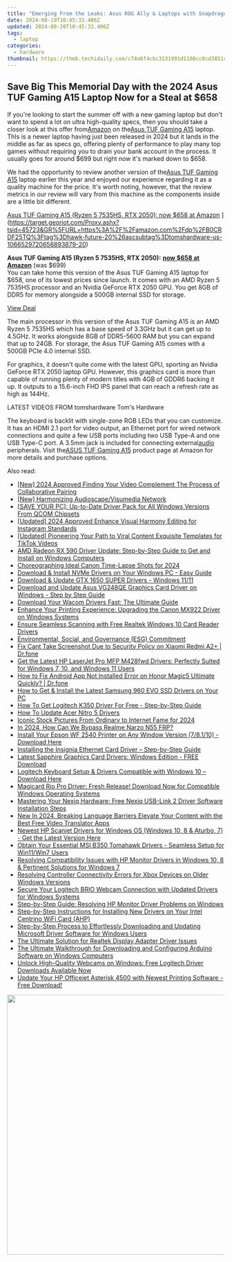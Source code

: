 ```yaml
---
title: "Emerging From the Leaks: Asus ROG Ally & Laptops with Snapdragon Tech at Computex 202 Cu, No GPU Updates Included"
date: 2024-08-19T10:45:33.406Z
updated: 2024-08-20T10:45:33.406Z
tags:
  - laptop
categories:
  - hardware
thumbnail: https://thmb.techidaily.com/c74a6f4cbc3131991d1108cc0cd3851c9f4624d9f7132bc54e3318b3d6ad9b70.jpg
---
```


## Save Big This Memorial Day with the 2024 Asus TUF Gaming A15 Laptop Now for a Steal at $658

If you're looking to start the summer off with a new gaming laptop but don't want to spend a lot on ultra high-quality specs, then you should take a closer look at this offer from[Amazon](https://tools.techidaily.com) on the[Asus TUF Gaming A15](https://target.georiot.com/Proxy.ashx?tsid=45723&GR%5FURL=https%3A%2F%2Famazon.com%2Fdp%2FB0CRDF25TQ%3Ftag%3Dhawk-future-20%26ascsubtag%3Dtomshardware-us-5826007829172242197-20) laptop. ThIs is a newer laptop having just been released in 2024 but it lands in the middle as far as specs go, offering plenty of performance to play many top games without requiring you to drain your bank account in the process. It usually goes for around $699 but right now it's marked down to $658.

 We had the opportunity to review another version of the[Asus TUF Gaming A15](https://tools.techidaily.com) laptop earlier this year and enjoyed our experience regarding it as a quality machine for the price. It's worth noting, however, that the review metrics in our review will vary from this machine as the components inside are a little bit different.

[Asus TUF Gaming A15 (Ryzen 5 7535HS, RTX 2050): now $658 at Amazon](https://cdn.mos.cms.futurecdn.net/GqVHS5aburvvAKugu9Bk9g-200-100.jpg "Asus TUF Gaming A15 (Ryzen 5 7535HS, RTX 2050): now $658 at Amazon") ](https://target.georiot.com/Proxy.ashx?tsid=45723&GR%5FURL=https%3A%2F%2Famazon.com%2Fdp%2FB0CRDF25TQ%3Ftag%3Dhawk-future-20%26ascsubtag%3Dtomshardware-us-1066529720656893879-20)

**Asus TUF Gaming A15 (Ryzen 5 7535HS, RTX 2050):** [**now $658 at Amazon**](https://target.georiot.com/Proxy.ashx?tsid=45723&GR%5FURL=https%3A%2F%2Famazon.com%2Fdp%2FB0CRDF25TQ%3Ftag%3Dhawk-future-20%26ascsubtag%3Dtomshardware-us-1189539312687604936-20) (was $699)  
 You can take home this version of the Asus TUF Gaming A15 laptop for $658, one of its lowest prices since launch. It comes with an AMD Ryzen 5 7535HS processor and an Nvidia GeForce RTX 2050 GPU. You get 8GB of DDR5 for memory alongside a 500GB internal SSD for storage.

[View Deal](https://target.georiot.com/Proxy.ashx?tsid=45723&GR%5FURL=https%3A%2F%2Famazon.com%2Fdp%2FB0CRDF25TQ%3Ftag%3Dhawk-future-20%26ascsubtag%3Dtomshardware-us-1066529720656893879-20)

 The main processor in this version of the Asus TUF Gaming A15 is an AMD Ryzen 5 7535HS which has a base speed of 3.3GHz but it can get up to 4.5GHz. It works alongside 8GB of DDR5-5600 RAM but you can expand that up to 24GB. For storage, the Asus TUF Gaming A15 comes with a 500GB PCIe 4.0 internal SSD.

 For graphics, it doesn't quite come with the latest GPU, sporting an Nvidia GeForce RTX 2050 laptop GPU. However, this graphics card is more than capable of running plenty of modern titles with 4GB of GDDR6 backing it up. It outputs to a 15.6-inch FHD IPS panel that can reach a refresh rate as high as 144Hz.

 LATEST VIDEOS FROM tomshardware Tom's Hardware

 The keyboard is backlit with single-zone RGB LEDs that you can customize. It has an HDMI 2.1 port for video output, an Ethernet port for wired network connections and quite a few USB ports including two USB Type-A and one USB Type-C port. A 3.5mm jack is included for connecting external[audio](https://tools.techidaily.com) peripherals. Visit the[ASUS TUF Gaming A15](https://target.georiot.com/Proxy.ashx?tsid=45723&GR%5FURL=https%3A%2F%2Famazon.com%2Fdp%2FB0CRDF25TQ%3Ftag%3Dhawk-future-20%26ascsubtag%3Dtomshardware-us-1307152753779030506-20) product page at Amazon for more details and purchase options.

<ins class="adsbygoogle"
     style="display:block"
     data-ad-format="autorelaxed"
     data-ad-client="ca-pub-7571918770474297"
     data-ad-slot="1223367746"></ins>



<ins class="adsbygoogle"
     style="display:block"
     data-ad-client="ca-pub-7571918770474297"
     data-ad-slot="8358498916"
     data-ad-format="auto"
     data-full-width-responsive="true"></ins>

<span class="atpl-alsoreadstyle">Also read:</span>
<div><ul>
<li><a href="https://youtube-sure.techidaily.com/024-approved-finding-your-video-complement-the-process-of-collaborative-pairing/"><u>[New] 2024 Approved  Finding Your Video Complement  The Process of Collaborative Pairing</u></a></li>
<li><a href="https://some-knowledge.techidaily.com/new-harmonizing-audioscapevisumedia-network/"><u>[New] Harmonizing Audioscape/Visumedia Network</u></a></li>
<li><a href="https://hardware-help.techidaily.com/save-your-pc-up-to-date-driver-pack-for-all-windows-versions-from-qcom-chipsets/"><u>[SAVE YOUR PC]: Up-to-Date Driver Pack for All Windows Versions From QCOM Chipsets</u></a></li>
<li><a href="https://instagram-clips.techidaily.com/updated-2024-approved-enhance-visual-harmony-editing-for-instagram-standards/"><u>[Updated] 2024 Approved  Enhance Visual Harmony  Editing for Instagram Standards</u></a></li>
<li><a href="https://tiktok-clips.techidaily.com/updated-pioneering-your-path-to-viral-content-exquisite-templates-for-tiktok-videos/"><u>[Updated] Pioneering Your Path to Viral Content  Exquisite Templates for TikTok Videos</u></a></li>
<li><a href="https://hardware-help.techidaily.com/amd-radeon-rx-590-driver-update-step-by-step-guide-to-get-and-install-on-windows-computers/"><u>AMD Radeon RX 590 Driver Update: Step-by-Step Guide to Get and Install on Windows Computers</u></a></li>
<li><a href="https://fox-friendly.techidaily.com/choreographing-ideal-canon-time-lapse-shots-for-2024/"><u>Choreographing Ideal Canon Time-Lapse Shots for 2024</u></a></li>
<li><a href="https://hardware-help.techidaily.com/download-and-install-nvme-drivers-on-your-windows-pc-easy-guide/"><u>Download & Install NVMe Drivers on Your Windows PC - Easy Guide</u></a></li>
<li><a href="https://hardware-help.techidaily.com/download-and-update-gtx-1650-super-drivers-windows-1111/"><u>Download & Update GTX 1650 SUPER Drivers - Windows 11/11</u></a></li>
<li><a href="https://hardware-help.techidaily.com/1722959179418-download-and-update-asus-vg248qe-graphics-card-driver-on-windows-step-by-step-guide/"><u>Download and Update Asus VG248QE Graphics Card Driver on Windows - Step by Step Guide</u></a></li>
<li><a href="https://hardware-help.techidaily.com/download-your-wacom-drivers-fast-the-ultimate-guide/"><u>Download Your Wacom Drivers Fast: The Ultimate Guide</u></a></li>
<li><a href="https://hardware-help.techidaily.com/enhance-your-printing-experience-upgrading-the-canon-mx922-driver-on-windows-systems/"><u>Enhance Your Printing Experience: Upgrading the Canon MX922 Driver on Windows Systems</u></a></li>
<li><a href="https://hardware-help.techidaily.com/ensure-seamless-scanning-with-free-realtek-windows-10-card-reader-drivers/"><u>Ensure Seamless Scanning with Free Realtek Windows 10 Card Reader Drivers</u></a></li>
<li><a href="https://hardware-help.techidaily.com/environmental-social-and-governance-esg-commitment/"><u>Environmental, Social, and Governance (ESG) Commitment</u></a></li>
<li><a href="https://howto.techidaily.com/fix-cant-take-screenshot-due-to-security-policy-on-xiaomi-redmi-a2plus-drfone-by-drfone-fix-android-problems-fix-android-problems/"><u>Fix Cant Take Screenshot Due to Security Policy on Xiaomi Redmi A2+ | Dr.fone</u></a></li>
<li><a href="https://hardware-help.techidaily.com/get-the-latest-hp-laserjet-pro-mfp-m428fwd-drivers-perfectly-suited-for-windows-7-10-and-windows-11-users/"><u>Get the Latest HP LaserJet Pro MFP M428fwd Drivers: Perfectly Suited for Windows 7, 10, and Windows 11 Users</u></a></li>
<li><a href="https://change-location.techidaily.com/how-to-fix-android-app-not-installed-error-on-honor-magic5-ultimate-quickly-drfone-by-drfone-fix-android-problems-fix-android-problems/"><u>How to Fix Android App Not Installed Error on Honor Magic5 Ultimate Quickly? | Dr.fone</u></a></li>
<li><a href="https://hardware-help.techidaily.com/how-to-get-and-install-the-latest-samsung-960-evo-ssd-drivers-on-your-pc/"><u>How to Get & Install the Latest Samsung 960 EVO SSD Drivers on Your PC</u></a></li>
<li><a href="https://hardware-help.techidaily.com/how-to-get-logitech-k350-driver-for-free-step-by-step-guide/"><u>How To Get Logitech K350 Driver For Free - Step-by-Step Guide</u></a></li>
<li><a href="https://hardware-help.techidaily.com/how-to-update-acer-nitro-5-drivers/"><u>How To Update Acer Nitro 5 Drivers</u></a></li>
<li><a href="https://some-techniques.techidaily.com/iconic-stock-pictures-from-ordinary-to-internet-fame-for-2024/"><u>Iconic Stock Pictures  From Ordinary to Internet Fame for 2024</u></a></li>
<li><a href="https://bypass-frp.techidaily.com/in-2024-how-can-we-bypass-realme-narzo-n55-frp-by-drfone-android/"><u>In 2024, How Can We Bypass Realme Narzo N55 FRP?</u></a></li>
<li><a href="https://hardware-help.techidaily.com/install-your-epson-wf-2540-printer-on-any-window-version-78110-download-here/"><u>Install Your Epson WF 2540 Printer on Any Window Version (7/8.1/10) - Download Here</u></a></li>
<li><a href="https://hardware-help.techidaily.com/installing-the-insignia-ethernet-card-driver-step-by-step-guide/"><u>Installing the Insignia Ethernet Card Driver – Step-by-Step Guide</u></a></li>
<li><a href="https://hardware-help.techidaily.com/latest-sapphire-graphics-card-drivers-windows-edition-free-download/"><u>Latest Sapphire Graphics Card Drivers: Windows Edition - FREE Download</u></a></li>
<li><a href="https://hardware-help.techidaily.com/1722964524089-logitech-keyboard-setup-and-drivers-compatible-with-windows-10-download-here/"><u>Logitech Keyboard Setup & Drivers Compatible with Windows 10 – Download Here</u></a></li>
<li><a href="https://hardware-help.techidaily.com/magicard-rio-pro-driver-fresh-release-download-now-for-compatible-windows-operating-systems/"><u>Magicard Rio Pro Driver: Fresh Release! Download Now for Compatible Windows Operating Systems</u></a></li>
<li><a href="https://hardware-help.techidaily.com/mastering-your-nexiq-hardware-free-nexiq-usb-link-2-driver-software-installation-steps/"><u>Mastering Your Nexiq Hardware: Free Nexiq USB-Link 2 Driver Software Installation Steps</u></a></li>
<li><a href="https://ai-video-translation.techidaily.com/new-in-2024-breaking-language-barriers-elevate-your-content-with-the-best-free-video-translator-apps/"><u>New In 2024, Breaking Language Barriers Elevate Your Content with the Best Free Video Translator Apps</u></a></li>
<li><a href="https://hardware-help.techidaily.com/newest-hp-scanjet-drivers-for-windows-os-windows-10-8-and-aturbo-7-get-the-latest-version-here/"><u>Newest HP Scanjet Drivers for Windows OS (Windows 10, 8 & Aturbo, 7) - Get the Latest Version Here</u></a></li>
<li><a href="https://hardware-help.techidaily.com/obtain-your-essential-msi-b350-tomahawk-drivers-seamless-setup-for-win11win7-users/"><u>Obtain Your Essential MSI B350 Tomahawk Drivers - Seamless Setup for Win11/Win7 Users</u></a></li>
<li><a href="https://hardware-help.techidaily.com/resolving-compatibility-issues-with-hp-monitor-drivers-in-windows-10-8-and-pertinent-solutions-for-windows-7/"><u>Resolving Compatibility Issues with HP Monitor Drivers in Windows 10, 8 & Pertinent Solutions for Windows 7</u></a></li>
<li><a href="https://hardware-help.techidaily.com/resolving-controller-connectivity-errors-for-xbox-devices-on-older-windows-versions/"><u>Resolving Controller Connectivity Errors for Xbox Devices on Older Windows Versions</u></a></li>
<li><a href="https://hardware-help.techidaily.com/secure-your-logitech-brio-webcam-connection-with-updated-drivers-for-windows-systems/"><u>Secure Your Logitech BRIO Webcam Connection with Updated Drivers for Windows Systems</u></a></li>
<li><a href="https://hardware-help.techidaily.com/step-by-step-guide-resolving-hp-monitor-driver-problems-on-windows/"><u>Step-by-Step Guide: Resolving HP Monitor Driver Problems on Windows</u></a></li>
<li><a href="https://hardware-help.techidaily.com/step-by-step-instructions-for-installing-new-drivers-on-your-intel-centrino-wifi-card-ahp/"><u>Step-by-Step Instructions for Installing New Drivers on Your Intel Centrino WiFi Card (AHP)</u></a></li>
<li><a href="https://hardware-help.techidaily.com/step-by-step-process-to-effortlessly-downloading-and-updating-microsoft-driver-software-for-windows-users/"><u>Step-by-Step Process to Effortlessly Downloading and Updating Microsoft Driver Software for Windows Users</u></a></li>
<li><a href="https://hardware-help.techidaily.com/the-ultimate-solution-for-realtek-display-adapter-driver-issues/"><u>The Ultimate Solution for Realtek Display Adapter Driver Issues</u></a></li>
<li><a href="https://hardware-help.techidaily.com/the-ultimate-walkthrough-for-downloading-and-configuring-arduino-software-on-windows-computers/"><u>The Ultimate Walkthrough for Downloading and Configuring Arduino Software on Windows Computers</u></a></li>
<li><a href="https://hardware-help.techidaily.com/unlock-high-quality-webcams-on-windows-free-logitech-driver-downloads-available-now/"><u>Unlock High-Quality Webcams on Windows: Free Logitech Driver Downloads Available Now</u></a></li>
<li><a href="https://hardware-help.techidaily.com/update-your-hp-officejet-asterisk-4500-with-newest-printing-software-free-download/"><u>Update Your HP Officejet Asterisk 4500 with Newest Printing Software - Free Download!</u></a></li>
</ul></div>

<!-- affiliate ads begin -->
<a href="https://appsumo.8odi.net/c/5597632/2075471/7443" target="_top" id="2075471"><img src="//a.impactradius-go.com/display-ad/7443-2075471" border="0" alt="" width="1200" height="600"/></a><img height="0" width="0" src="https://appsumo.8odi.net/i/5597632/2075471/7443" style="position:absolute;visibility:hidden;" border="0" />
<!-- affiliate ads end -->
